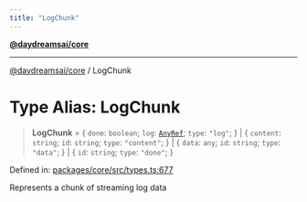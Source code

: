 ```yaml
---
title: "LogChunk"
---
```


[**@daydreamsai/core**](./api-reference.md)

***

[@daydreamsai/core](./api-reference.md) / LogChunk

# Type Alias: LogChunk

> **LogChunk** = \{ `done`: `boolean`; `log`: [`AnyRef`](./AnyRef.md); `type`: `"log"`; \} \| \{ `content`: `string`; `id`: `string`; `type`: `"content"`; \} \| \{ `data`: `any`; `id`: `string`; `type`: `"data"`; \} \| \{ `id`: `string`; `type`: `"done"`; \}

Defined in: [packages/core/src/types.ts:677](https://github.com/dojoengine/daydreams/blob/95678f46ea3908883ec80d853a28c9f23ca4f5c2/packages/core/src/types.ts#L677)

Represents a chunk of streaming log data
